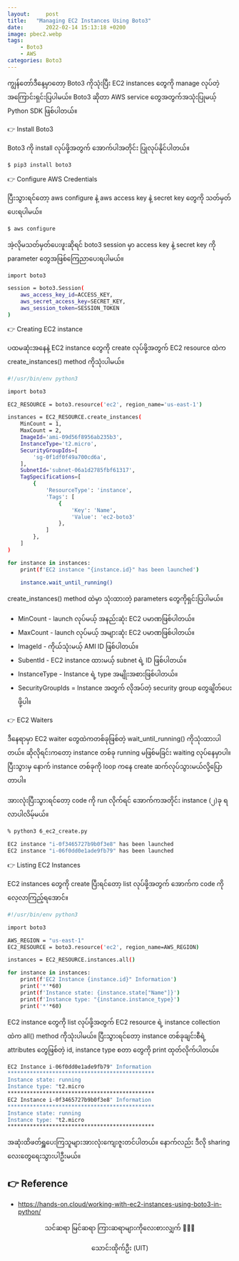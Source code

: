 ```yaml
---
layout:     post
title:   "Managing EC2 Instances Using Boto3"
date:       2022-02-14 15:13:18 +0200
image: pbec2.webp
tags:
    - Boto3
    - AWS
categories: Boto3
---
```


ကျွန်တော်ဒီနေ့မှာတော့ Boto3 ကိုသုံးပြီး EC2 instances တွေကို manage လုပ်တဲ့အကြောင်းရှင်းပြပါမယ်။ Boto3 ဆိုတာ AWS service တွေအတွက်အသုံးပြုမယ့် Python SDK ဖြစ်ပါတယ်။ 

👉 Install Boto3

Boto3 ကို install လုပ်ဖို့အတွက် အောက်ပါအတိုင်း ပြုလုပ်နိုင်ပါတယ်။

```bash
$ pip3 install boto3 
```
👉 Configure AWS Credentials

ပြီးသွားရင်တော့ aws configure နဲ့ aws access key နဲ့ secret key တွေကို သတ်မှတ်ပေးရပါမယ်။ 

```bash
$ aws configure
```
အဲ့လိုမသတ်မှတ်ပေးဖူးဆိုရင် boto3 session မှာ access key နဲ့ secret key ကို parameter တွေအဖြစ်ကြေညာပေးရပါမယ်။

```bash
import boto3

session = boto3.Session(
    aws_access_key_id=ACCESS_KEY,
    aws_secret_access_key=SECRET_KEY,
    aws_session_token=SESSION_TOKEN
)
```

👉 Creating EC2 instance

ပထမဆုံးအနေနဲ့ EC2 instance တွေကို create လုပ်ဖို့အတွက် EC2 resource ထဲက create_instances() method ကိုသုံးပါမယ်။ 

```bash
#!/usr/bin/env python3

import boto3

EC2_RESOURCE = boto3.resource('ec2', region_name='us-east-1')

instances = EC2_RESOURCE.create_instances(
    MinCount = 1,
    MaxCount = 2,
    ImageId='ami-09d56f8956ab235b3',
    InstanceType='t2.micro',
    SecurityGroupIds=[
        'sg-0f1df0f49a700cd6a',
    ],
    SubnetId='subnet-06a1d2785fbf61317',
    TagSpecifications=[
        {
            'ResourceType': 'instance',
            'Tags': [
                {
                    'Key': 'Name',
                    'Value': 'ec2-boto3'
                },
            ]
        },
    ]
)

for instance in instances:
    print(f'EC2 instance "{instance.id}" has been launched')
    
    instance.wait_until_running()
```    
create_instances() method ထဲမှာ သုံးထားတဲ့ parameters တွေကိုရှင်းပြပါမယ်။

<ul>
    <li> MinCount - launch လုပ်မယ့် အနည်းဆုံး EC2 ပမာဏဖြစ်ပါတယ်။</li>
    <li> MaxCount - launch လုပ်မယ့် အများဆုံး EC2 ပမာဏဖြစ်ပါတယ်။</li>
    <li> ImageId - ကိုယ်သုံးမယ့် AMI ID ဖြစ်ပါတယ်။</li>
    <li> SubentId - EC2 instance ထားမယ့် subnet ရဲ့ ID ဖြစ်ပါတယ်။</li>
    <li> InstanceType - Instance ရဲ့ type အမျိုးအစားဖြစ်ပါတယ်။ </li>
    <li> SecurityGroupIds = Instance အတွက် လိုအပ်တဲ့ security group တွေချိတ်ပေးဖို့ပါ။</li>
</ul>

👉 EC2 Waiters

ဒီနေရာမှာ EC2 waiter တွေထဲကတစ်ခုဖြစ်တဲ့ wait_until_running() ကိုသုံးထားပါတယ်။ ဆိုလိုရင်းကတော့ instance တစ်ခု running မဖြစ်မခြင်း waiting လုပ်နေမှာပါ။ ပြီးသွားမှ နောက် instance တစ်ခုကို loop ကနေ create ဆက်လုပ်သွားမယ်လို့ပြောတာပါ။

အားလုံးပြီးသွားရင်တော့ code ကို run လိုက်ရင် အောက်ကအတိုင်း instance (၂)ခု ရလာပါလိမ့်မယ်။

```bash
% python3 6_ec2_create.py

EC2 instance "i-0f3465727b9b0f3e8" has been launched
EC2 instance "i-06f0dd0e1ade9fb79" has been launched
```
👉 Listing EC2 Instances

EC2 instances တွေကို create ပြီးရင်တော့ list လုပ်ဖို့အတွက် အောက်က code ကိုလေ့လာကြည့်ရအောင်။

```bash
#!/usr/bin/env python3

import boto3

AWS_REGION = "us-east-1"
EC2_RESOURCE = boto3.resource('ec2', region_name=AWS_REGION)

instances = EC2_RESOURCE.instances.all()

for instance in instances:
    print(f'EC2 Instance {instance.id}" Information')
    print('*'*60)
    print(f'Instance state: {instance.state["Name"]}')
    print(f'Instance type: "{instance.instance_type}')
    print('*'*60)
```
EC2 instance တွေကို list လုပ်ဖို့အတွက် EC2 resource ရဲ့ instance collection ထဲက all() method ကိုသုံးပါမယ်။ ပြီးသွားရင်တော့ instance တစ်ခုချင်းစီရဲ့ attributes တွေဖြစ်တဲ့ id, instance type စတာ တွေကို print ထုတ်လိုက်ပါတယ်။

```bash
EC2 Instance i-06f0dd0e1ade9fb79" Information
**********************************************
Instance state: running
Instance type: "t2.micro
**********************************************
EC2 Instance i-0f3465727b9b0f3e8" Information
**********************************************
Instance state: running
Instance type: "t2.micro
**********************************************
```
အဆုံးထိဖတ်ရှူပေးကြသူများအားလုံးကျေးဇူးတင်ပါတယ်။ နောက်လည်း ဒီလို sharing လေးတွေရေးသွားပါဦးမယ်။

<h2>👉 Reference</h2>

<ul> 
    <li><a href="https://hands-on.cloud/working-with-ec2-instances-using-boto3-in-python/">https://hands-on.cloud/working-with-ec2-instances-using-boto3-in-python/</a> </li> 
</ul>    

<p style="text-align:center">
    သင်ဆရာ မြင်ဆရာ ကြားဆရာများကိုလေးစားလျှက် 🙏🙏🙏
</p>
<p style="text-align:center">
   သောင်းထိုက်ဦး (UIT)
</p>
